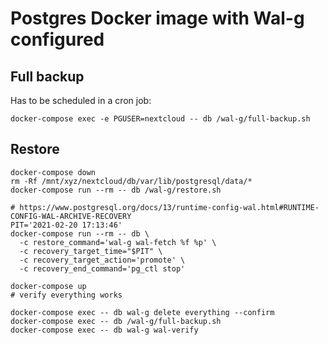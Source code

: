 # Postgres Docker image with Wal-g configured

## Full backup

Has to be scheduled in a cron job:

```shell
docker-compose exec -e PGUSER=nextcloud -- db /wal-g/full-backup.sh
```

## Restore

```shell
docker-compose down
rm -Rf /mnt/xyz/nextcloud/db/var/lib/postgresql/data/*
docker-compose run --rm -- db /wal-g/restore.sh

# https://www.postgresql.org/docs/13/runtime-config-wal.html#RUNTIME-CONFIG-WAL-ARCHIVE-RECOVERY
PIT='2021-02-20 17:13:46'
docker-compose run --rm -- db \
  -c restore_command='wal-g wal-fetch %f %p' \
  -c recovery_target_time="$PIT" \
  -c recovery_target_action='promote' \
  -c recovery_end_command='pg_ctl stop'

docker-compose up
# verify everything works

docker-compose exec -- db wal-g delete everything --confirm
docker-compose exec -- db /wal-g/full-backup.sh
docker-compose exec -- db wal-g wal-verify
```
